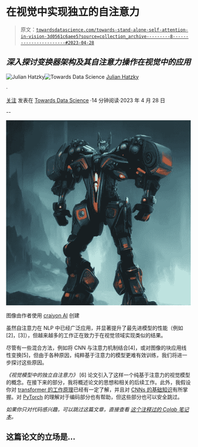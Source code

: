 # 在视觉中实现独立的自注意力

> 原文：[`towardsdatascience.com/towards-stand-alone-self-attention-in-vision-3d0561c6aee5?source=collection_archive---------8-----------------------#2023-04-28`](https://towardsdatascience.com/towards-stand-alone-self-attention-in-vision-3d0561c6aee5?source=collection_archive---------8-----------------------#2023-04-28)

## *深入探讨变换器架构及其自注意力操作在视觉中的应用*

[](https://medium.com/@ju2ez?source=post_page-----3d0561c6aee5--------------------------------)![Julian Hatzky](https://medium.com/@ju2ez?source=post_page-----3d0561c6aee5--------------------------------)[](https://towardsdatascience.com/?source=post_page-----3d0561c6aee5--------------------------------)![Towards Data Science](https://towardsdatascience.com/?source=post_page-----3d0561c6aee5--------------------------------) [Julian Hatzky](https://medium.com/@ju2ez?source=post_page-----3d0561c6aee5--------------------------------)

·

[关注](https://medium.com/m/signin?actionUrl=https%3A%2F%2Fmedium.com%2F_%2Fsubscribe%2Fuser%2Fe24e3594d8a&operation=register&redirect=https%3A%2F%2Ftowardsdatascience.com%2Ftowards-stand-alone-self-attention-in-vision-3d0561c6aee5&user=Julian+Hatzky&userId=e24e3594d8a&source=post_page-e24e3594d8a----3d0561c6aee5---------------------post_header-----------) 发表在 [Towards Data Science](https://towardsdatascience.com/?source=post_page-----3d0561c6aee5--------------------------------) ·14 分钟阅读·2023 年 4 月 28 日[](https://medium.com/m/signin?actionUrl=https%3A%2F%2Fmedium.com%2F_%2Fvote%2Ftowards-data-science%2F3d0561c6aee5&operation=register&redirect=https%3A%2F%2Ftowardsdatascience.com%2Ftowards-stand-alone-self-attention-in-vision-3d0561c6aee5&user=Julian+Hatzky&userId=e24e3594d8a&source=-----3d0561c6aee5---------------------clap_footer-----------)

--

[](https://medium.com/m/signin?actionUrl=https%3A%2F%2Fmedium.com%2F_%2Fbookmark%2Fp%2F3d0561c6aee5&operation=register&redirect=https%3A%2F%2Ftowardsdatascience.com%2Ftowards-stand-alone-self-attention-in-vision-3d0561c6aee5&source=-----3d0561c6aee5---------------------bookmark_footer-----------)![](img/b58911b38409853b14032c171382c9bd.png)

图像由作者使用 [craiyon AI](https://www.craiyon.com/) 创建

虽然自注意力在 NLP 中已经广泛应用，并显著提升了最先进模型的性能（例如 [2]，[3]），但越来越多的工作正在致力于在视觉领域实现类似的结果。

尽管有一些混合方法，例如将 CNN 与注意力机制结合[4]，或对图像的块应用线性变换[5]，但由于各种原因，纯粹基于注意力的模型更难有效训练，我们将进一步探讨这些原因。

*《视觉模型中的独立自注意力》* [6] 论文引入了这样一个纯基于注意力的视觉模型的概念。在接下来的部分，我将概述论文的思想和相关的后续工作。此外，我假设你对 [transformer 的工作原理](https://peterbloem.nl/blog/transformers)已经有一定了解，并且对 [CNNs 的基础知识](https://www.youtube.com/watch?v=2hS_54kgMHs)有所掌握。对 [PyTorch](https://pytorch.org/) 的理解对于编码部分也有帮助，但这些部分也可以安全跳过。

*如果你只对代码感兴趣，可以跳过这篇文章，直接查看* [*这个注释过的 Colab 笔记本*](https://colab.research.google.com/drive/1DDjyC3d1R8jgbaP73u6-77FIlnCEN57M?usp=sharing)*。*

## 这篇论文的立场是…
